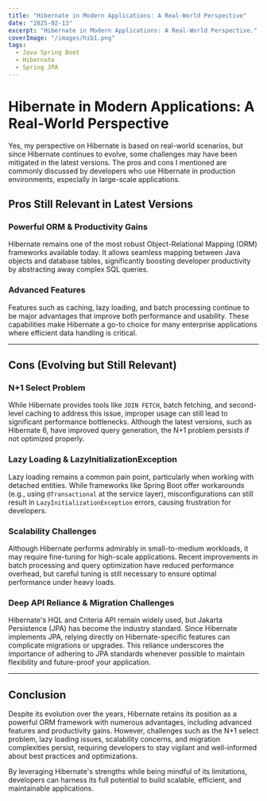 ```yaml
---
title: "Hibernate in Modern Applications: A Real-World Perspective"
date: "2025-02-13"
excerpt: "Hibernate in Modern Applications: A Real-World Perspective."
coverImage: "/images/hib1.png"
tags:
  - Java Spring Boot
  - Hibernate
  - Spring JPA
---
```


# Hibernate in Modern Applications: A Real-World Perspective

Yes, my perspective on Hibernate is based on real-world scenarios, but since Hibernate continues to evolve, some challenges may have been mitigated in the latest versions. The pros and cons I mentioned are commonly discussed by developers who use Hibernate in production environments, especially in large-scale applications.

## Pros Still Relevant in Latest Versions

### Powerful ORM & Productivity Gains

Hibernate remains one of the most robust Object-Relational Mapping (ORM) frameworks available today. It allows seamless mapping between Java objects and database tables, significantly boosting developer productivity by abstracting away complex SQL queries.

### Advanced Features

Features such as caching, lazy loading, and batch processing continue to be major advantages that improve both performance and usability. These capabilities make Hibernate a go-to choice for many enterprise applications where efficient data handling is critical.

---

## Cons (Evolving but Still Relevant)

### N+1 Select Problem

While Hibernate provides tools like `JOIN FETCH`, batch fetching, and second-level caching to address this issue, improper usage can still lead to significant performance bottlenecks. Although the latest versions, such as Hibernate 6, have improved query generation, the N+1 problem persists if not optimized properly.

### Lazy Loading & LazyInitializationException

Lazy loading remains a common pain point, particularly when working with detached entities. While frameworks like Spring Boot offer workarounds (e.g., using `@Transactional` at the service layer), misconfigurations can still result in `LazyInitializationException` errors, causing frustration for developers.

### Scalability Challenges

Although Hibernate performs admirably in small-to-medium workloads, it may require fine-tuning for high-scale applications. Recent improvements in batch processing and query optimization have reduced performance overhead, but careful tuning is still necessary to ensure optimal performance under heavy loads.

### Deep API Reliance & Migration Challenges

Hibernate's HQL and Criteria API remain widely used, but Jakarta Persistence (JPA) has become the industry standard. Since Hibernate implements JPA, relying directly on Hibernate-specific features can complicate migrations or upgrades. This reliance underscores the importance of adhering to JPA standards whenever possible to maintain flexibility and future-proof your application.

---

## Conclusion

Despite its evolution over the years, Hibernate retains its position as a powerful ORM framework with numerous advantages, including advanced features and productivity gains. However, challenges such as the N+1 select problem, lazy loading issues, scalability concerns, and migration complexities persist, requiring developers to stay vigilant and well-informed about best practices and optimizations.

By leveraging Hibernate's strengths while being mindful of its limitations, developers can harness its full potential to build scalable, efficient, and maintainable applications.
